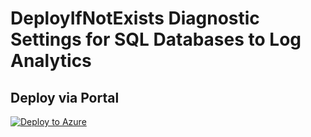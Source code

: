 # DeployIfNotExists Diagnostic Settings for SQL Databases to Log Analytics


## Deploy via Portal

[![Deploy to Azure](http://azuredeploy.net/deploybutton.png)](https://portal.azure.com/#blade/Microsoft_Azure_Policy/CreatePolicyDefinitionBlade/uri/https%3A%2F%2Fraw.githubusercontent.com%2Fsixtencyber%2FAzure-Policies%2Fmain%2FLog_Analytics%2Fsql-database-to-loganalytics%2Fdeploy-diagnostic-settings-sqlDB-to-loganalytics.json)

